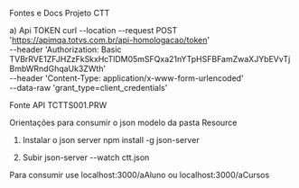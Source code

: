 Fontes e Docs Projeto CTT

a) Api TOKEN
curl --location --request POST 'https://apimqa.totvs.com.br/api-homologacao/token' \
--header 'Authorization: Basic TVBrRVE1ZFJHZzFkSkxHcTlDM05mSFQxa21nYTpHSFBFamZwaXJYbEVvTjBmbWRndGhqaUk3ZWth' \
--header 'Content-Type: application/x-www-form-urlencoded' \
--data-raw 'grant_type=client_credentials'

Fonte API
TCTTS001.PRW

Orientações para consumir o json modelo da pasta Resource

1) Instalar o json server
npm install -g json-server

2) Subir
json-server --watch ctt.json

Para consumir use localhost:3000/aAluno ou localhost:3000/aCursos
